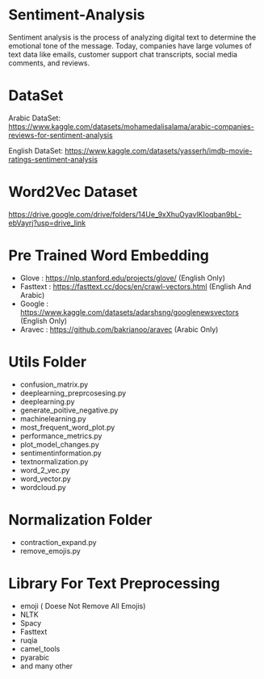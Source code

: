 # Sentiment-Analysis
Sentiment analysis is the process of analyzing digital text to determine the emotional tone of the message. Today, companies have large volumes of text data like emails, customer support chat transcripts, social media comments, and reviews.

# DataSet
Arabic DataSet: https://www.kaggle.com/datasets/mohamedalisalama/arabic-companies-reviews-for-sentiment-analysis

English DataSet: https://www.kaggle.com/datasets/yasserh/imdb-movie-ratings-sentiment-analysis

# Word2Vec Dataset
https://drive.google.com/drive/folders/14Ue_9xXhuOyavlKIoqban9bL-ebVayrj?usp=drive_link

# Pre Trained Word Embedding
* Glove : https://nlp.stanford.edu/projects/glove/  (English Only)
* Fasttext : https://fasttext.cc/docs/en/crawl-vectors.html (English And Arabic)
* Google : https://www.kaggle.com/datasets/adarshsng/googlenewsvectors (English Only)
* Aravec : https://github.com/bakrianoo/aravec (Arabic Only)

# Utils Folder
* confusion_matrix.py
* deeplearning_preprcosesing.py
* deeplearning.py
* generate_poitive_negative.py
* machinelearning.py
* most_frequent_word_plot.py
* performance_metrics.py
* plot_model_changes.py
* sentimentinformation.py
* textnormalization.py
* word_2_vec.py
* word_vector.py
* wordcloud.py

# Normalization Folder
* contraction_expand.py
* remove_emojis.py

# Library For Text Preprocessing
* emoji ( Doese Not Remove All Emojis)
* NLTK
* Spacy
* Fasttext
* ruqia
* camel_tools
* pyarabic
* and many other 

